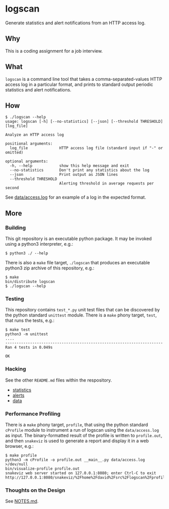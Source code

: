 # logscan
Generate statistics and alert notifications from an HTTP access log.

## Why
This is a coding assignment for a job interview.

## What
`logscan` is a command line tool that takes a comma-separated-values HTTP
access log in a particular format, and prints to standard output periodic
statistics and alert notifications.

## How
```console
$ ./logscan --help
usage: logscan [-h] [--no-statistics] [--json] [--threshold THRESHOLD] [log_file]

Analyze an HTTP access log

positional arguments:
  log_file              HTTP access log file (standard input if "-" or omitted)

optional arguments:
  -h, --help            show this help message and exit
  --no-statistics       Don't print any statistics about the log
  --json                Print output as JSON lines
  --threshold THRESHOLD
                        Alerting threshold in average requests per second
```

See [data/access.log](data/access.log) for an example of a log in the expected
format.

## More

### Building
This git repository is an executable python package.  It may be invoked using a
python3 interpreter, e.g.:
```console
$ python3 ./ --help
```

There is also a `make` file target, `./logscan` that produces an executable
python3 zip archive of this repository, e.g.:
```console
$ make
bin/distribute logscan
$ ./logscan --help
```

### Testing
This repository contains `test_*.py` unit test files that can be discovered by
the python standard `unittest` module.  There is a `make` phony target, `test`,
that runs the tests, e.g.:
```console
$ make test
python3 -m unittest
....
----------------------------------------------------------------------
Ran 4 tests in 0.049s

OK
```

### Hacking
See the other `README.md` files within the respository.

- [statistics](statistics/README.md)
- [alerts](alerts/README.md)
- [data](data/README.md)

### Performance Profiling
There is a `make` phony target, `profile`, that using the python standard
`cProfile` module to instrument a run of logscan using the `data/access.log`
as input.  The binary-formatted result of the profile is written to
`profile.out`, and then `snakeviz` is used to generate a report and display it
in a web browser, e.g.:
```console
$ make profile
python3 -m cProfile -o profile.out __main__.py data/access.log >/dev/null
bin/visualize-profile profile.out
snakeviz web server started on 127.0.0.1:8080; enter Ctrl-C to exit
http://127.0.0.1:8080/snakeviz/%2Fhome%2Fdavid%2Fsrc%2Flogscan%2Fprofile.out
```

### Thoughts on the Design
See [NOTES.md](NOTES.md).
